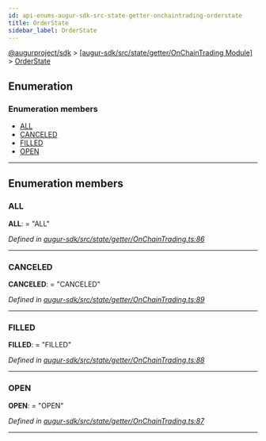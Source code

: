 ```yaml
---
id: api-enums-augur-sdk-src-state-getter-onchaintrading-orderstate
title: OrderState
sidebar_label: OrderState
---
```


[@augurproject/sdk](api-readme.md) > [[augur-sdk/src/state/getter/OnChainTrading Module]](api-modules-augur-sdk-src-state-getter-onchaintrading-module.md) > [OrderState](api-enums-augur-sdk-src-state-getter-onchaintrading-orderstate.md)

## Enumeration

### Enumeration members

* [ALL](api-enums-augur-sdk-src-state-getter-onchaintrading-orderstate.md#all)
* [CANCELED](api-enums-augur-sdk-src-state-getter-onchaintrading-orderstate.md#canceled)
* [FILLED](api-enums-augur-sdk-src-state-getter-onchaintrading-orderstate.md#filled)
* [OPEN](api-enums-augur-sdk-src-state-getter-onchaintrading-orderstate.md#open)

---

## Enumeration members

<a id="all"></a>

###  ALL

**ALL**:  = "ALL"

*Defined in [augur-sdk/src/state/getter/OnChainTrading.ts:86](https://github.com/AugurProject/augur/blob/1e1466f1d3/packages/augur-sdk/src/state/getter/OnChainTrading.ts#L86)*

___
<a id="canceled"></a>

###  CANCELED

**CANCELED**:  = "CANCELED"

*Defined in [augur-sdk/src/state/getter/OnChainTrading.ts:89](https://github.com/AugurProject/augur/blob/1e1466f1d3/packages/augur-sdk/src/state/getter/OnChainTrading.ts#L89)*

___
<a id="filled"></a>

###  FILLED

**FILLED**:  = "FILLED"

*Defined in [augur-sdk/src/state/getter/OnChainTrading.ts:88](https://github.com/AugurProject/augur/blob/1e1466f1d3/packages/augur-sdk/src/state/getter/OnChainTrading.ts#L88)*

___
<a id="open"></a>

###  OPEN

**OPEN**:  = "OPEN"

*Defined in [augur-sdk/src/state/getter/OnChainTrading.ts:87](https://github.com/AugurProject/augur/blob/1e1466f1d3/packages/augur-sdk/src/state/getter/OnChainTrading.ts#L87)*

___

